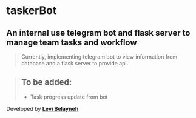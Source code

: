 # taskerBot
## An internal use telegram bot and flask server to manage team tasks and workflow
> Currently, implementing telegram bot to view information from database and a flask server to provide api.

>## To be added:
> - Task progress update from bot 

Developed by **[Levi Belayneh](https://t.me/Leviticus_98)**
